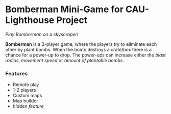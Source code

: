 # Bomberman Mini-Game for CAU-Lighthouse Project
*Play Bomberman on a skyscraper!*

**Bomberman** is a 2-player game, where the players try to eliminate each other by plant bombs. When
the bomb destroys a crate/box there is a chance for a power-up to drop. The power-ups can increase
either the *blast radius*, *movement speed* or *amount of plantable bombs*. 


### Features
- Remote play
- 1-2 players
- Custom maps
- Map builder
- *hidden feature*
